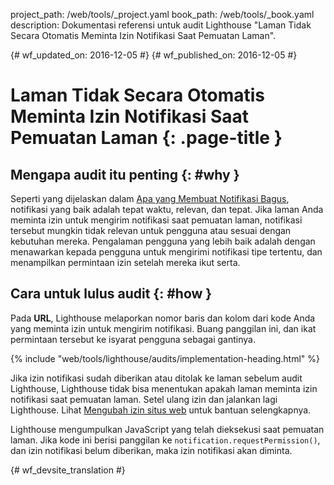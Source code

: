 project_path: /web/tools/_project.yaml
book_path: /web/tools/_book.yaml
description: Dokumentasi referensi untuk audit Lighthouse "Laman Tidak Secara Otomatis Meminta Izin Notifikasi Saat Pemuatan Laman".

{# wf_updated_on: 2016-12-05 #}
{# wf_published_on: 2016-12-05 #}

# Laman Tidak Secara Otomatis Meminta Izin Notifikasi Saat Pemuatan Laman  {: .page-title }

## Mengapa audit itu penting {: #why }

Seperti yang dijelaskan dalam [Apa yang Membuat Notifikasi Bagus][good], notifikasi yang baik adalah
tepat waktu, relevan, dan tepat. Jika laman Anda meminta izin untuk mengirim
notifikasi saat pemuatan laman, notifikasi tersebut mungkin tidak relevan untuk pengguna
atau sesuai dengan kebutuhan mereka. Pengalaman pengguna yang lebih baik adalah dengan menawarkan kepada pengguna untuk mengirimi
notifikasi tipe tertentu, dan menampilkan permintaan izin
setelah mereka ikut serta.

[good]: /web/fundamentals/engage-and-retain/push-notifications/good-notification

## Cara untuk lulus audit {: #how }

Pada **URL**, Lighthouse melaporkan nomor baris dan kolom dari
kode Anda yang meminta izin untuk mengirim notifikasi. Buang panggilan ini,
dan ikat permintaan tersebut ke isyarat pengguna sebagai gantinya.

{% include "web/tools/lighthouse/audits/implementation-heading.html" %}

Jika izin notifikasi sudah diberikan atau ditolak ke laman sebelum
audit Lighthouse, Lighthouse tidak bisa menentukan apakah laman meminta
izin notifikasi saat pemuatan laman. Setel ulang izin dan jalankan
lagi Lighthouse. Lihat [Mengubah izin situs web][help] untuk bantuan selengkapnya.

Lighthouse mengumpulkan JavaScript yang telah dieksekusi saat pemuatan laman. Jika kode
ini berisi panggilan ke `notification.requestPermission()`, dan izin
notifikasi belum diberikan, maka izin notifikasi akan diminta.

[help]: https://support.google.com/chrome/answer/6148059


{# wf_devsite_translation #}
